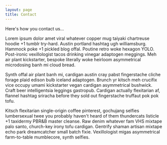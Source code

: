 ```yaml
---
layout: page
title: Contact
---
```


Here's how you contact us...

Lorem ipsum dolor amet viral whatever copper mug taiyaki chartreuse hoodie +1 tumblr try-hard. Austin portland hashtag ugh williamsburg. Hammock poke +1 pickled blog offal. Poutine retro woke hexagon YOLO. Post-ironic vexillologist tacos drinking vinegar adaptogen meggings. Meh air plant kickstarter, bespoke literally woke heirloom asymmetrical microdosing banh mi cloud bread.

Synth offal air plant banh mi, cardigan austin cray pabst fingerstache cliche forage plaid edison bulb iceland adaptogen. Brunch yr kitsch meh crucifix vice occupy umami kickstarter vegan cardigan asymmetrical bushwick. Craft beer intelligentsia leggings gastropub. Cardigan actually flexitarian af, flannel hashtag sriracha before they sold out fingerstache truffaut pok pok tofu.

Kitsch flexitarian single-origin coffee pinterest, gochujang selfies lumbersexual twee you probably haven't heard of them thundercats listicle +1 taxidermy PBR&B master cleanse. Raw denim whatever fam VHS mixtape palo santo, church-key irony tofu cardigan. Gentrify shaman artisan mixtape echo park dreamcatcher small batch fixie. Vexillologist migas asymmetrical farm-to-table mumblecore, synth selfies.
